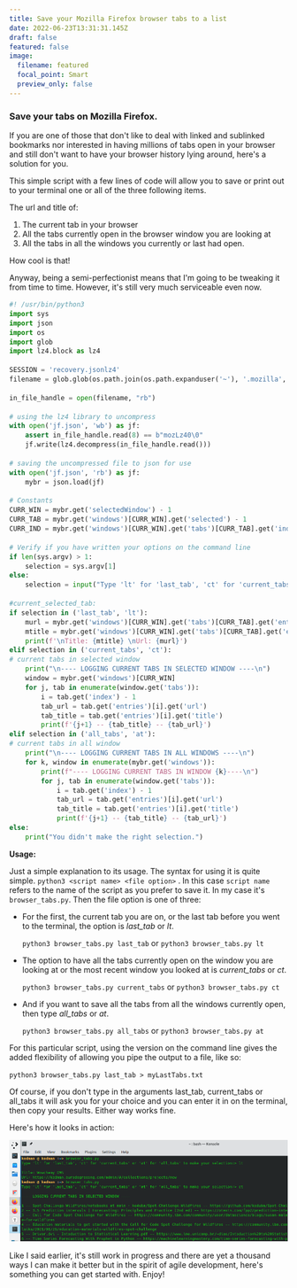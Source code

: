 ```yaml
---
title: Save your Mozilla Firefox browser tabs to a list
date: 2022-06-23T13:31:31.145Z
draft: false
featured: false
image:
  filename: featured
  focal_point: Smart
  preview_only: false
---
```

### Save your tabs on Mozilla Firefox.

If you are one of those that don't like to deal with linked and sublinked bookmarks nor interested in having millions of tabs open in your browser and still don't want to have your browser history lying around, here's a solution for you.

This simple script with a few lines of code will allow you to save or print out to your terminal one or all of the three following items.

The url and title of:

1. The current tab in your browser
2. All the tabs currently open in the browser window you are looking at
3. All the tabs in all the windows you currently or last had open.

How cool is that! 

Anyway, being a semi-perfectionist means that I'm going to be tweaking it from time to time. However, it's still very much serviceable even now.

```python
#! /usr/bin/python3
import sys
import json
import os
import glob
import lz4.block as lz4

SESSION = 'recovery.jsonlz4'
filename = glob.glob(os.path.join(os.path.expanduser('~'), '.mozilla','firefox','*default*','sessionstore-backups', SESSION))[0]

in_file_handle = open(filename, "rb")

# using the lz4 library to uncompress
with open('jf.json', 'wb') as jf:
    assert in_file_handle.read(8) == b"mozLz40\0"
    jf.write(lz4.decompress(in_file_handle.read()))

# saving the uncompressed file to json for use
with open('jf.json', 'rb') as jf:
    mybr = json.load(jf)

# Constants
CURR_WIN = mybr.get('selectedWindow') - 1
CURR_TAB = mybr.get('windows')[CURR_WIN].get('selected') - 1
CURR_IND = mybr.get('windows')[CURR_WIN].get('tabs')[CURR_TAB].get('index') - 1

# Verify if you have written your options on the command line 
if len(sys.argv) > 1:
    selection = sys.argv[1]
else:
    selection = input("Type 'lt' for 'last_tab', 'ct' for 'current_tabs' or 'at' for 'all_tabs' to make your selection:> ")

#current_selected_tab:
if selection in ('last_tab', 'lt'):
    murl = mybr.get('windows')[CURR_WIN].get('tabs')[CURR_TAB].get('entries')[CURR_IND].get('url')
    mtitle = mybr.get('windows')[CURR_WIN].get('tabs')[CURR_TAB].get('entries')[CURR_IND].get('title')
    print(f'\nTitle: {mtitle} \nUrl: {murl}')
elif selection in ('current_tabs', 'ct'):
# current tabs in selected window
    print("\n---- LOGGING CURRENT TABS IN SELECTED WINDOW ----\n")
    window = mybr.get('windows')[CURR_WIN]
    for j, tab in enumerate(window.get('tabs')):
        i = tab.get('index') - 1
        tab_url = tab.get('entries')[i].get('url')
        tab_title = tab.get('entries')[i].get('title')
        print(f'{j+1} -- {tab_title} -- {tab_url}')
elif selection in ('all_tabs', 'at'):
# current tabs in all window
    print("\n---- LOGGING CURRENT TABS IN ALL WINDOWS ----\n")
    for k, window in enumerate(mybr.get('windows')):
        print(f"---- LOGGING CURRENT TABS IN WINDOW {k}----\n")
        for j, tab in enumerate(window.get('tabs')):
            i = tab.get('index') - 1
            tab_url = tab.get('entries')[i].get('url')
            tab_title = tab.get('entries')[i].get('title')
            print(f'{j+1} -- {tab_title} -- {tab_url}')
else:
    print("You didn't make the right selection.")
```

**Usage:**

Just a simple explanation to its usage.  The syntax for using it is quite simple. `python3 <script name> <file option>` . In this case `script name` refers to the name of the script as you prefer to save it. In my case it's `browser_tabs.py`. Then the file option is one of three: 

* For the first, the current tab you are on, or the last tab before you went to the terminal, the option is *last_tab* or *lt*.

  `python3 browser_tabs.py last_tab` or `python3 browser_tabs.py lt`
* The option to have all the tabs currently open on the window you are looking at or the most recent window you looked at is *current_tabs* or *ct*.

  `python3 browser_tabs.py current_tabs` or `python3 browser_tabs.py ct`
* And if you want to save all the tabs from all the windows currently open, then type *all_tabs* or *at*.

  `python3 browser_tabs.py all_tabs` or `python3 browser_tabs.py at`

For this particular script, using the version on the command line gives the added flexibility of allowing you pipe the output to a file, like so:

`python3 browser_tabs.py last_tab > myLastTabs.txt` 

Of course, if you don't type in the arguments last_tab, current_tabs or all_tabs it will ask you for your choice and you can enter it in on the terminal, then copy your results. Either way works fine.

Here's how it looks in action:

![](20220623-browser_tabs-demo.png)

Like I said earlier, it's still work in progress and there are yet a thousand ways I can make it better but in the spirit of agile development, here's something you can get started with. Enjoy!